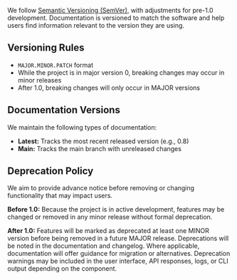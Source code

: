 We follow [Semantic Versioning (SemVer)](https://semver.org/), with adjustments for pre-1.0 development.
Documentation is versioned to match the software and help users find information relevant to the version they are using.

## Versioning Rules

* `MAJOR.MINOR.PATCH` format
* While the project is in major version 0, breaking changes may occur in minor releases
* After 1.0, breaking changes will only occur in MAJOR versions

## Documentation Versions

We maintain the following types of documentation:

* **Latest:** Tracks the most recent released version (e.g., 0.8)
* **Main:** Tracks the main branch with unreleased changes

## Deprecation Policy

We aim to provide advance notice before removing or changing functionality that may impact users.

**Before 1.0:** Because the project is in active development, features may be changed or removed in any minor release without formal deprecation.

**After 1.0:** Features will be marked as deprecated at least one MINOR version before being removed in a future MAJOR release.
Deprecations will be noted in the documentation and changelog.
Where applicable, documentation will offer guidance for migration or alternatives.
Deprecation warnings may be included in the user interface, API responses, logs, or CLI output depending on the component.
